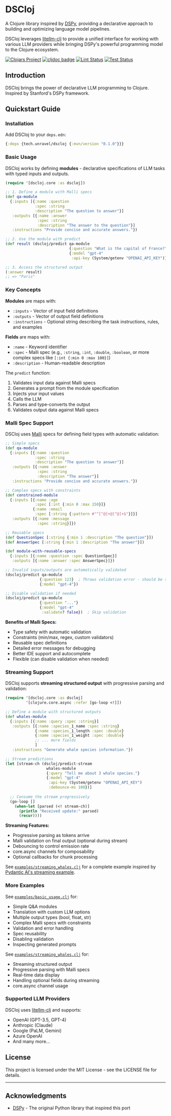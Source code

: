 # DSCloj

A Clojure library inspired by [DSPy](https://github.com/stanfordnlp/dspy), providing a declarative approach to building and optimizing language model pipelines.

DSCloj leverages [litellm-clj](https://github.com/unravel-team/litellm-clj) to provide a unified interface for working with various LLM providers while bringing DSPy's powerful programming model to the Clojure ecosystem.

[![Clojars Project](https://img.shields.io/clojars/v/io.unravel/dscloj.svg)](https://clojars.org/tech.unravel/dscloj)
[![cljdoc badge](https://cljdoc.org/badge/io.unravel/dscloj)](https://cljdoc.org/d/tech.unravel/dscloj)
[![Lint Status](https://github.com/unravel-team/DSCloj/actions/workflows/lint.yml/badge.svg)](https://github.com/unravel-team/DSCloj/actions)
[![Test Status](https://github.com/unravel-team/DSCloj/actions/workflows/test.yml/badge.svg)](https://github.com/unravel-team/DSCloj/actions)

## Introduction

DSCloj brings the power of declarative LLM programming to Clojure. Inspired by Stanford's DSPy framework.

## Quickstart Guide

### Installation

Add DSCloj to your `deps.edn`:

```clojure
{:deps {tech.unravel/dscloj {:mvn/version "0.1.0"}}}
```

### Basic Usage

DSCloj works by defining **modules** - declarative specifications of LLM tasks with typed inputs and outputs.

```clojure
(require '[dscloj.core :as dscloj])

;; 1. Define a module with Malli specs
(def qa-module
  {:inputs [{:name :question
             :spec :string
             :description "The question to answer"}]
   :outputs [{:name :answer
              :spec :string
              :description "The answer to the question"}]
   :instructions "Provide concise and accurate answers."})

;; 2. Use the module with predict
(def result (dscloj/predict qa-module 
                            {:question "What is the capital of France?"}
                            {:model "gpt-4"
                             :api-key (System/getenv "OPENAI_API_KEY")}))

;; 3. Access the structured output
(:answer result)
;; => "Paris"
```

### Key Concepts

**Modules** are maps with:
- `:inputs` - Vector of input field definitions
- `:outputs` - Vector of output field definitions
- `:instructions` - Optional string describing the task instructions, rules, and examples

**Fields** are maps with:
- `:name` - Keyword identifier
- `:spec` - Malli spec (e.g., `:string`, `:int`, `:double`, `:boolean`, or more complex specs like `[:int {:min 0 :max 100}]`)
- `:description` - Human-readable description

The `predict` function:
1. Validates input data against Malli specs
2. Generates a prompt from the module specification
3. Injects your input values
4. Calls the LLM
5. Parses and type-converts the output
6. Validates output data against Malli specs

### Malli Spec Support

DSCloj uses [Malli](https://github.com/metosin/malli) specs for defining field types with automatic validation:

```clojure
;; Simple specs
(def qa-module
  {:inputs [{:name :question
             :spec :string
             :description "The question to answer"}]
   :outputs [{:name :answer
              :spec :string
              :description "The answer"}]
   :instructions "Provide concise and accurate answers."})

;; Complex specs with constraints
(def constrained-module
  {:inputs [{:name :age
             :spec [:int {:min 0 :max 150}]}
            {:name :email
             :spec [:string {:pattern #"^[^@]+@[^@]+$"}]}]
   :outputs [{:name :message
              :spec :string}]})

;; Reusable specs
(def QuestionSpec [:string {:min 1 :description "The question"}])
(def AnswerSpec [:string {:min 1 :description "The answer"}])

(def module-with-reusable-specs
  {:inputs [{:name :question :spec QuestionSpec}]
   :outputs [{:name :answer :spec AnswerSpec}]})

;; Invalid inputs/outputs are automatically validated
(dscloj/predict qa-module 
               {:question 123}  ; Throws validation error - should be string
               {:model "gpt-4"})

;; Disable validation if needed
(dscloj/predict qa-module 
               {:question "..."}
               {:model "gpt-4"
                :validate? false})  ; Skip validation
```

**Benefits of Malli Specs:**
- Type safety with automatic validation
- Constraints (min/max, regex, custom validators)
- Reusable spec definitions
- Detailed error messages for debugging
- Better IDE support and autocomplete
- Flexible (can disable validation when needed)

### Streaming Support

DSCloj supports **streaming structured output** with progressive parsing and validation:

```clojure
(require '[dscloj.core :as dscloj]
         '[clojure.core.async :refer [go-loop <!]])

;; Define a module with structured outputs
(def whales-module
  {:inputs [{:name :query :spec :string}]
   :outputs [{:name :species_1_name :spec :string}
             {:name :species_1_length :spec :double}
             {:name :species_1_weight :spec :double}
             ;; ... more fields
             ]
   :instructions "Generate whale species information."})

;; Stream predictions
(let [stream-ch (dscloj/predict-stream 
                  whales-module
                  {:query "Tell me about 3 whale species."}
                  {:model "gpt-4"
                   :api-key (System/getenv "OPENAI_API_KEY")
                   :debounce-ms 100})]
  
  ;; Consume the stream progressively
  (go-loop []
    (when-let [parsed (<! stream-ch)]
      (println "Received update:" parsed)
      (recur))))
```

**Streaming Features:**
- Progressive parsing as tokens arrive
- Malli validation on final output (optional during stream)
- Debouncing to control emission rate
- core.async channels for composability
- Optional callbacks for chunk processing

See [`examples/streaming_whales.clj`](examples/streaming_whales.clj) for a complete example inspired by [Pydantic AI's streaming example](https://ai.pydantic.dev/examples/stream-whales/).

### More Examples

See [`examples/basic_usage.clj`](examples/basic_usage.clj) for:
- Simple Q&A modules
- Translation with custom LLM options
- Multiple output types (bool, float, str)
- Complex Malli specs with constraints
- Validation and error handling
- Spec reusability
- Disabling validation
- Inspecting generated prompts

See [`examples/streaming_whales.clj`](examples/streaming_whales.clj) for:
- Streaming structured output
- Progressive parsing with Malli specs
- Real-time data display
- Handling optional fields during streaming
- core.async channel usage

### Supported LLM Providers

DSCloj uses [litellm-clj](https://github.com/unravel-team/litellm-clj) and supports:
- OpenAI (GPT-3.5, GPT-4)
- Anthropic (Claude)
- Google (PaLM, Gemini)
- Azure OpenAI
- And many more...

## License

This project is licensed under the MIT License - see the LICENSE file for details.

---

## Acknowledgments

- [DSPy](https://github.com/stanfordnlp/dspy) - The original Python library that inspired this port
